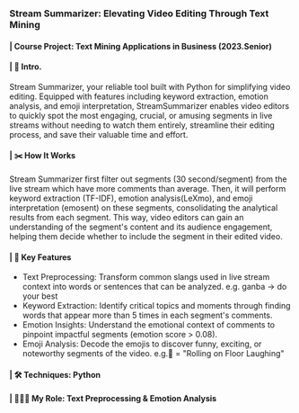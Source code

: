 ### Stream Summarizer: Elevating Video Editing Through Text Mining
#### | Course Project: Text Mining Applications in Business (2023.Senior)

#### | 👾 Intro.
Stream Summarizer, your reliable tool built with Python for simplifying video editing. Equipped with features including keyword extraction, emotion analysis, and emoji interpretation, StreamSummarizer enables video editors to quickly spot the most engaging, crucial, or amusing segments in live streams without needing to watch them entirely, streamline their editing process, and save their valuable time and effort. 

#### | ✂️ How It Works
Stream Summarizer first filter out segments (30 second/segment) from the live stream which have more comments than average. Then, it will perform keyword extraction (TF-IDF), emotion analysis(LeXmo), and emoji interpretation (emosent) on these segments, consolidating the analytical results from each segment. This way, video editors can gain an understanding of the segment's content and its audience engagement, helping them decide whether to include the segment in their edited video.

#### | 🌟 Key Features
- Text Preprocessing: Transform common slangs used in live stream context into words or sentences that can be analyzed. e.g. ganba -> do your best 
- Keyword Extraction: Identify critical topics and moments through finding words that appear more than 5 times in each segment's comments.
- Emotion Insights: Understand the emotional context of comments to pinpoint impactful segments (emotion score > 0.08).
- Emoji Analysis: Decode the emojis to discover funny, exciting, or noteworthy segments of the video. e.g.🤣 = "Rolling on Floor Laughing"

#### | 🛠️ Techniques: Python
#### | 👩🏻‍💻 My Role: Text Preprocessing & Emotion Analysis
